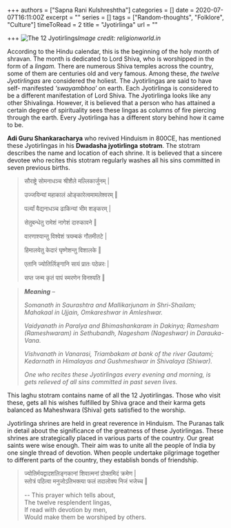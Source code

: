 +++
authors = ["Sapna Rani Kulshreshtha"]
categories = []
date = 2020-07-07T16:11:00Z
excerpt = ""
series = []
tags = ["Random-thoughts", "Folklore", "Culture"]
timeToRead = 2
title = "Jyotirlinga"
url = ""

+++
![The 12 Jyotirlings](/images/shankar-main.png "The 12 Jyotirlings")_Image credit: religionworld.in_

According to the Hindu calendar, this is the beginning of the holy month of shravan. The month is dedicated to Lord Shiva, who is worshipped in the form of a _lingam._ There are numerous Shiva temples across the country, some of them are centuries old and very famous. Among these, _the twelve Jyotirlingas_ are considered the holiest. The Jyotirlingas are said to have self- manifested _‘swayambhoo_’ on earth. Each Jyotirlinga is considered to be a different manifestation of Lord Shiva. The Jyotirlinga looks like any other Shivalinga. However, it is believed that a person who has attained a certain degree of spirituality sees these lingas as columns of fire piercing through the earth. Every Jyotirlinga has a different story behind how it came to be.

**Adi Guru Shankaracharya** who revived Hinduism in 800CE, has mentioned these Jyotirlingas in his **Dwadasha jyotirlinga** **stotram**. The stotram describes the name and location of each shrine. It is believed that a sincere devotee who recites this stotram regularly washes all his sins committed in seven previous births.

> सौराष्ट्रे सोमनाधञ्च श्रीशैले मल्लिकार्जुनम् |
>
> उज्जयिन्यां महाकालं ओङ्कारेत्वमामलेश्वरम् ‖
>
> पर्ल्यां वैद्यनाधञ्च ढाकिन्यां भीम शङ्करम् |
>
> सेतुबन्धेतु रामेशं नागेशं दारुकावने ‖
>
> वारणाश्यान्तु विश्वेशं त्रयम्बकं गौतमीतटे |
>
> हिमालयेतु केदारं घृष्णेशन्तु विशालके ‖
>
> एतानि ज्योतिर्लिङ्गानि सायं प्रातः पठेन्नरः |
>
> सप्त जन्म कृतं पापं स्मरणेन विनश्यति ‖

> **_Meaning_** _–_
>
> _Somanath in Saurashtra and Mallikarjunam in Shri-Shailam; Mahakaal in Ujjain, Omkareshwar in Amleshwar._
>
> _Vaidyanath in Paralya and Bhimashankaram in Dakinya; Ramesham (Rameshwaram) in Sethubandh, Nagesham (Nageshwar) in Darauka-Vana._
>
> _Vishvanath in Vanarasi, Triambakam at bank of the river Gautami; Kedarnath in Himalayas and Gushmeshwar in Shivalaya (Shiwar)._
>
> _One who recites these Jyotirlingas every evening and morning, is gets relieved of all sins committed in past seven lives._

This laghu stotram contains name of all the 12 Jyotirlingas. Those who visit these, gets all his wishes fulfilled by Shiva grace and their karma gets balanced as Maheshwara (Shiva) gets satisfied to the worship.

Jyotirlinga shrines are held in great reverence in Hinduism. The Puranas talk in detail about the significance of the greatness of these Jyotirlingas. These shrines are strategically placed in various parts of the country. Our great saints were wise enough. Their aim was to unite all the people of India by one single thread of devotion. When people undertake pilgrimage together to different parts of the country, they establish bonds of friendship.

> ज्योतिर्मयद्वादशलिङ्गकानां शिवात्मनां प्रोक्तमिदं क्रमेण |  
> स्तोत्रं पठित्वा मनुजोऽतिभक्त्या फलं तदालोक्य निजं भजेच्च ‖
>
> \-- This prayer which tells about,  
> The twelve resplendent lingas,  
> If read with devotion by men,  
> Would make them be worshiped by others.